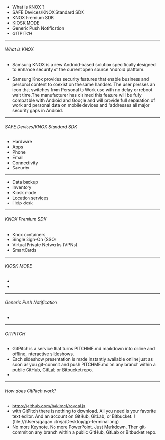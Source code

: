 
* What is KNOX ?
* SAFE Devices/KNOX Standard SDK
* KNOX Premium SDK
* KIOSK MODE
* Generic Push Notification
* GITPITCH
---
###### What is KNOX
- Samsung KNOX is a new Android-based solution specifically designed to enhance security of the current open source Android platform.

- Samsung Knox provides security features that enable business and personal content to coexist on the same handset. The user presses an icon that switches from Personal to Work use with no delay or reboot wait time.The manufacturer has claimed this feature will be fully compatible with Android and Google and will provide full separation of work and personal data on mobile devices and "addresses all major security gaps in Android.
---
###### SAFE Devices/KNOX Standard SDK
- Hardware 
- Apps 
- Phone 
- Email 
- Connectivity 
- Security

---
- Data backup 
- Inventory 
- Kiosk mode
- Location services
- Help desk
---
###### KNOX Premium SDK
- Knox containers 
- Single Sign-On (SSO) 
- Virtual Private Networks (VPNs) 
- SmartCards 
---
###### KIOSK MODE
- 
-
---
###### Generic Push Notification
- 
---
###### GITPITCH
- GitPitch is a service that turns PITCHME.md markdown into online and offline, interactive slideshows.
- Each slideshow presentation is made instantly available online just as soon as you git-commit and push PITCHME.md on any branch within a public GitHub, GitLab or Bitbucket repo.
- 
---
###### How does GitPitch work?
- https://github.com/hakimel/reveal.js
- with GitPitch there is nothing to download. All you need is your favorite text editor. And an account on GitHub, GitLab, or Bitbucket.
!(file:///Users/gagan.utreja/Desktop/gp-terminal.png)
- No more Keynote. No more PowerPoint. Just Markdown. Then git-commit on any branch within a public GitHub, GitLab or Bitbucket repo.
